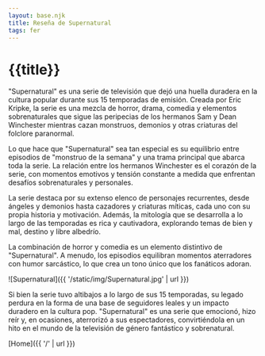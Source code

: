 ```yaml
---
layout: base.njk
title: Reseña de Supernatural
tags: fer
---
```


# {{title}}

"Supernatural" es una serie de televisión que dejó una huella duradera en la cultura popular durante sus 15 temporadas de emisión. Creada por Eric Kripke, la serie es una mezcla de horror, drama, comedia y elementos sobrenaturales que sigue las peripecias de los hermanos Sam y Dean Winchester mientras cazan monstruos, demonios y otras criaturas del folclore paranormal.

Lo que hace que "Supernatural" sea tan especial es su equilibrio entre episodios de "monstruo de la semana" y una trama principal que abarca toda la serie. La relación entre los hermanos Winchester es el corazón de la serie, con momentos emotivos y tensión constante a medida que enfrentan desafíos sobrenaturales y personales.

La serie destaca por su extenso elenco de personajes recurrentes, desde ángeles y demonios hasta cazadores y criaturas míticas, cada uno con su propia historia y motivación. Además, la mitología que se desarrolla a lo largo de las temporadas es rica y cautivadora, explorando temas de bien y mal, destino y libre albedrío.

La combinación de horror y comedia es un elemento distintivo de "Supernatural". A menudo, los episodios equilibran momentos aterradores con humor sarcástico, lo que crea un tono único que los fanáticos adoran.

![Supernatural]({{ '/static/img/Supernatural.jpg' | url }})

Si bien la serie tuvo altibajos a lo largo de sus 15 temporadas, su legado perdura en la forma de una base de seguidores leales y un impacto duradero en la cultura pop. "Supernatural" es una serie que emocionó, hizo reír y, en ocasiones, aterrorizó a sus espectadores, convirtiéndola en un hito en el mundo de la televisión de género fantástico y sobrenatural.

[Home]({{ '/' | url }})
